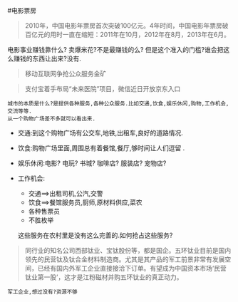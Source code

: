 #电影票房

> 2010年，中国电影年票房首次突破100亿元。4年时间，中国电影年票房破百亿元的用时一直在缩短：2011年在10月，2012年在8月，2013年在6月。

电影事业赚钱靠什么?
卖爆米花?不是最赚钱的么?
但是这个准入的门槛?谁会把这么赚钱的东西让出来?没有.

>  移动互联网争抢公众服务金矿 

>  支付宝着手布局“未来医院”项目，微信近日开放京东入口

	城市的本质是什么?是提供各种服务,各种公众服务.比如交通,饮食,娱乐休闲,购物,工作机会,交流等等.
	从一个购物广场差不多就可以看出来.

*  交通:到这个购物广场有公交车,地铁,出租车,良好的道路情况.
*  饮食:购物广场里面,周围总有着餐馆,餐厅,够时间让人们逗留 .
*  娱乐休闲:电影? 电玩? 书城? 咖啡店? 服装店? 宠物店?
*  工作机会: 
	* 交通==>出租司机,公汽,交警
	* 饮食==>餐馆服务员,厨师,原材料供应,菜农
	* 各种售票员
	* 不胜枚举

	这些服务在农村里是没有这么完善的.如何抢占这些服务?

>	同行业的知名公司西部钛业、宝钛股份等，都是国企。五环钛业目前是国内领先的民营钛及钛合金材料制造商。尤其是其产品的军工前景非常有发展空间，已经有国内外军工企业直接接洽下订单。有望成为中国资本市场‘民营钛业第一股’，这才是江粉磁材并购五环钛业的真正动力。

	军工企业,想过没有?资源不够
